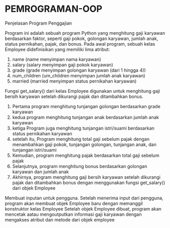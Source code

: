 # PEMROGRAMAN-OOP
Penjelasan Program Penggajian

Program ini adalah sebuah program Python yang menghitung gaji karyawan berdasarkan faktor, seperti gaji pokok, golongan karyawan, jumlah anak, status pernikahan, pajak, dan bonus.
Pada awal program, sebuah kelas Employee didefinisikan yang memiliki lima atribut: 
1. name (name menyimpan nama karyawan)
2. salary (salary menyimpan gaji pokok karyawan)
3. grade (grade menyimpan golongan karyawan (dari 1 hingga 4))
4. num_children (um_children menyimpan jumlah anak karyawan)
5. married (married menyimpan status pernikahan karyawan)

Fungsi get_salary() dari kelas Employee digunakan untuk menghitung gaji bersih karyawan setelah dikurangi pajak dan ditambahkan bonus. 
1. Pertama program menghitung tunjangan golongan berdasarkan grade karyawan
2. kedua program menghitung tunjangan anak berdasarkan jumlah anak karyawan
3. ketiga Program juga menghitung tunjangan istri/suami berdasarkan status pernikahan karyawan
4. setelah itu, Program menghitung total gaji sebelum pajak dengan menambahkan gaji pokok, tunjangan golongan, tunjangan anak, dan tunjangan istri/suami
5. Kemudian, program menghitung pajak berdasarkan total gaji sebelum pajak
6. Selanjutnya, program menghitung bonus berdasarkan golongan karyawan dan jumlah anak
7. Akhirnya, program menghitung gaji bersih karyawan setelah dikurangi pajak dan ditambahkan bonus dengan menggunakan fungsi get_salary() dari objek Employee

Membuat inputan untuk pengguna. Setelah menerima input dari pengguna, program akan membuat objek Employee baru dengan memanggil konstruktor kelas Employee
Setelah objek Employee dibuat, program akan mencetak aatau mengoutputkan informasi gaji karyawan dengan mengakses atribut dan metode dari objek employee
